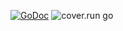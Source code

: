 [![GoDoc](https://godoc.org/github.com/wargarblgarbl/libgosubs/ass?status.svg)](https://godoc.org/github.com/wargarblgarbl/libgosubs/ass)
![cover.run go](https://cover.run/go/github.com/wargarblgarbl/libgosubs/ass.svg)
